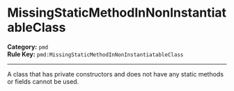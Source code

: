 # MissingStaticMethodInNonInstantiatableClass
**Category:** `pmd`<br/>
**Rule Key:** `pmd:MissingStaticMethodInNonInstantiatableClass`<br/>


-----

A class that has private constructors and does not have any static methods or fields cannot be used.
